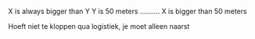 X is always bigger than Y
Y is 50 meters
..........
X is bigger than 50 meters



Hoeft niet te kloppen qua logistiek, je moet alleen naarst

